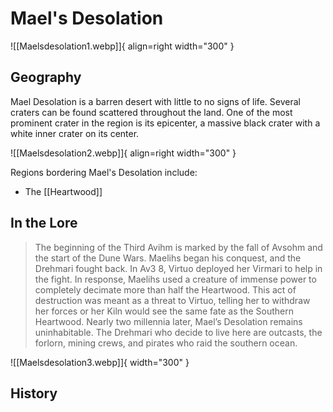 # Mael's Desolation

![[Maelsdesolation1.webp]]{ align=right width="300" }

## Geography 

Mael Desolation is a barren desert with little to no signs of life. Several craters can be found scattered throughout the land. One of the most prominent crater in the region is its epicenter, a massive black crater with a white inner crater on its center.

![[Maelsdesolation2.webp]]{ align=right width="300" }

Regions bordering Mael's Desolation include:

- The [[Heartwood]]


## In the Lore

> The beginning of the Third Avihm is marked by the fall of Avsohm and the start of the Dune Wars. Maelihs began his conquest, and the Drehmari fought back. In Av3 8, Virtuo deployed her Virmari to help in the fight. In response, Maelihs used a creature of immense power to completely decimate more than half the Heartwood. This act of destruction was meant as a threat to Virtuo, telling her to withdraw her forces or her Kiln would see the same fate as the Southern Heartwood. Nearly two millennia later, Mael’s Desolation remains uninhabitable. The Drehmari who decide to live here are outcasts, the forlorn, mining crews, and pirates who raid the southern ocean.

![[Maelsdesolation3.webp]]{ width="300" }

## History

